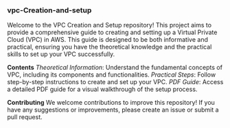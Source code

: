 ### vpc-Creation-and-setup 

 Welcome to the VPC Creation and Setup repository! This project aims to provide a comprehensive guide to creating and setting up a Virtual Private Cloud (VPC) in AWS. This guide is designed to be both informative and practical, ensuring you have the theoretical knowledge and the practical skills to set up your VPC successfully.

 **Contents**
*Theoretical Information*: Understand the fundamental concepts of VPC, including its components and functionalities.
*Practical Steps*: Follow step-by-step instructions to create and set up your VPC.
*PDF Guide*: Access a detailed PDF guide for a visual walkthrough of the setup process.

 **Contributing**
We welcome contributions to improve this repository! If you have any suggestions or improvements, please create an issue or submit a pull request.